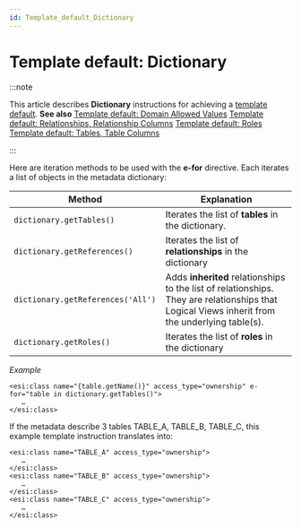 ```yaml
---
id: Template_default_Dictionary
---
```


# Template default: Dictionary




:::note

This article describes **Dictionary** instructions for achieving a [ template default](/docs/Web_and_app_UIs/Your_own_template_default/Template_default_creating_and_reapplying_your_own_defaults.md).
**See also**
[Template default: Domain Allowed Values](/docs/Web_and_app_UIs/Your_own_template_default/Template_default_Domain_allowed_values.md)
[Template default: Relationships, Relationship Columns](/docs/Web_and_app_UIs/Your_own_template_default/Template_default_Relationships.md)
[Template default: Roles](/docs/Web_and_app_UIs/Your_own_template_default/Template_default_Roles.md)
[Template default: Tables, Table Columns](/docs/Web_and_app_UIs/Your_own_template_default/Template_default_Tables.md)

:::

Here are iteration methods to be used with the **e-for** directive. Each iterates a list of objects in the metadata dictionary:

|**Method**|**Explanation**|
|--------|--------|
|`dictionary.getTables() `|Iterates the list of **tables** in the dictionary.|
|`dictionary.getReferences() `|Iterates the list of **relationships** in the dictionary|
|`dictionary.getReferences('All') `|Adds **inherited** relationships to the list of relationships. They are relationships that Logical Views inherit from the underlying table(s).|
|`dictionary.getRoles() `|Iterates the list of **roles** in the dictionary|



*Example*

```language-xml
<esi:class name="{table.getName()}" access_type="ownership" e-for="table in dictionary.getTables()">
   …
</esi:class>

```

If the metadata describe 3 tables TABLE_A, TABLE_B, TABLE_C, this example template instruction translates into:

```language-xml
<esi:class name="TABLE_A" access_type="ownership">
   …
</esi:class>
<esi:class name="TABLE_B" access_type="ownership">
   …
</esi:class>
<esi:class name="TABLE_C" access_type="ownership">
   …
</esi:class>

```

 